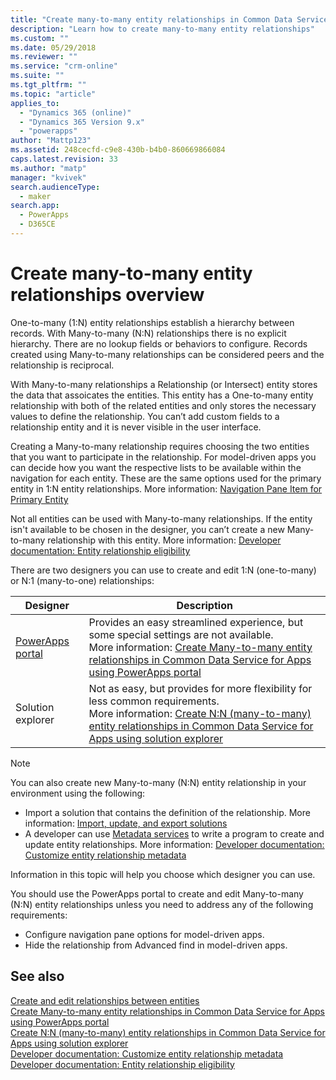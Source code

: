 ```yaml
---
title: "Create many-to-many entity relationships in Common Data Service for Apps overview | MicrosoftDocs"
description: "Learn how to create many-to-many entity relationships"
ms.custom: ""
ms.date: 05/29/2018
ms.reviewer: ""
ms.service: "crm-online"
ms.suite: ""
ms.tgt_pltfrm: ""
ms.topic: "article"
applies_to: 
  - "Dynamics 365 (online)"
  - "Dynamics 365 Version 9.x"
  - "powerapps"
author: "Mattp123"
ms.assetid: 248cecfd-c9e8-430b-b4b0-860669866084
caps.latest.revision: 33
ms.author: "matp"
manager: "kvivek"
search.audienceType: 
  - maker
search.app: 
  - PowerApps
  - D365CE
---
```

# Create many-to-many entity relationships overview

One-to-many (1:N) entity relationships establish a hierarchy between records. With Many-to-many (N:N) relationships there is no explicit hierarchy. There are no lookup fields or behaviors to configure. Records created using Many-to-many relationships can be considered peers and the relationship is reciprocal.  
  
With Many-to-many relationships a Relationship (or Intersect) entity stores the data that assoicates the entities. This entity has a One-to-many entity relationship with both of the related entities and only stores the necessary values to define the relationship. You can’t add custom fields to a relationship entity and it is never visible in the user interface. 
  
Creating a Many-to-many relationship requires choosing the two entities that you want to participate in the relationship. For model-driven apps you can decide how you want the respective lists to be available within the navigation for each entity. These are the same options used for the primary entity in 1:N entity relationships. More information:  [Navigation Pane Item for Primary Entity](create-edit-1n-relationships-solution-explorer.md#navigation-pane-item-for-primary-entity)
  
Not all entities can be used with Many-to-many relationships. If the entity isn't available to be chosen in the designer, you can’t create a new Many-to-many relationship with this entity. More information: [Developer documentation: Entity relationship eligibility](https://docs.microsoft.com/dynamics365/customer-engagement/developer/entity-relationship-eligibility)

There are two designers you can use to create and edit 1:N (one-to-many) or N:1 (many-to-one) relationships:

|Designer| Description|
|--|--|
|[PowerApps portal](https://web.powerapps.com/?utm_source=padocs&utm_medium=linkinadoc&utm_campaign=referralsfromdoc)|Provides an easy streamlined experience, but some special settings are not available.<br />More information: [Create Many-to-many entity relationships in Common Data Service for Apps using PowerApps portal](create-edit-nn-relationships-portal.md)|
|Solution explorer|Not as easy, but provides for more flexibility for less common requirements.<br />More information: [Create N:N (many-to-many) entity relationships in Common Data Service for Apps using solution explorer](create-edit-nn-relationships-solution-explorer.md) |

> [!NOTE]
> You can also create new Many-to-many (N:N) entity relationship in your environment using the following:
> - Import a solution that contains the definition of the relationship. More information: [Import, update, and export solutions](import-update-export-solutions.md)
> - A developer can use [Metadata services](../../developer/common-data-service/use-web-services.md#metadata-services) to write a program to create and update entity relationships. More information: [Developer documentation: Customize entity relationship metadata](https://docs.microsoft.com/dynamics365/customer-engagement/developer/customize-entity-relationship-metadata)

Information in this topic will help you choose which designer you can use. 

You should use the PowerApps portal to create and edit Many-to-many (N:N) entity relationships unless you need to address any of the following requirements:

- Configure navigation pane options for model-driven apps.
- Hide the relationship from Advanced find in model-driven apps.

## See also

[Create and edit relationships between entities](create-edit-entity-relationships.md)<br />
[Create Many-to-many entity relationships in Common Data Service for Apps using PowerApps portal](create-edit-nn-relationships-portal.md)<br />
[Create N:N (many-to-many) entity relationships in Common Data Service for Apps using solution explorer](create-edit-nn-relationships-solution-explorer.md)<br />
[Developer documentation: Customize entity relationship metadata](https://docs.microsoft.com/dynamics365/customer-engagement/developer/customize-entity-relationship-metadata)<br />
[Developer documentation: Entity relationship eligibility](https://docs.microsoft.com/dynamics365/customer-engagement/developer/entity-relationship-eligibility)
